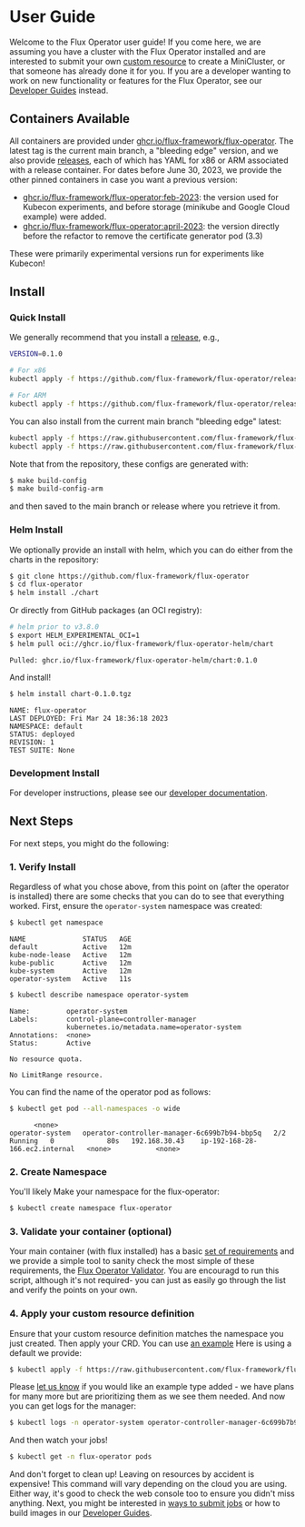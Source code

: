 # User Guide

Welcome to the Flux Operator user guide! If you come here, we are assuming you have a cluster
with the Flux Operator installed and are interested to submit your own [custom resource](custom-resource-definition.md)
to create a MiniCluster, or that someone has already done it for you. If you are a developer wanting to work
on new functionality or features for the Flux Operator, see our [Developer Guides](../development/index.md) instead.

## Containers Available

All containers are provided under [ghcr.io/flux-framework/flux-operator](https://github.com/flux-framework/flux-operator/pkgs/container/flux-operator). The latest tag is the current main branch, a "bleeding edge" version, and we also provide [releases](https://github.com/flux-framework/flux-operator/releases), each of which has YAML for x86 or ARM associated with a release container. For dates before June 30, 2023, we provide the other pinned containers in case you want a previous version:

 - [ghcr.io/flux-framework/flux-operator:feb-2023](https://github.com/flux-framework/flux-operator/pkgs/container/flux-operator): the version used for Kubecon experiments, and before storage (minikube and Google Cloud example) were added.
 - [ghcr.io/flux-framework/flux-operator:april-2023](https://github.com/flux-framework/flux-operator/pkgs/container/flux-operator): the version directly before the refactor to remove the certificate generator pod (3.3)

These were primarily experimental versions run for experiments like Kubecon!

## Install

### Quick Install

We generally recommend that you install a [release](https://raw.githubusercontent.com/flux-framework/flux-operator/main/examples/dist/flux-operator.yaml), e.g.,

```bash
VERSION=0.1.0

# For x86
kubectl apply -f https://github.com/flux-framework/flux-operator/releases/download/${VERSION}/flux-operator.yaml

# For ARM
kubectl apply -f https://github.com/flux-framework/flux-operator/releases/download/${VERSION}/flux-operator-arm.yaml
```

You can also install from the current main branch "bleeding edge" latest:

```bash
kubectl apply -f https://raw.githubusercontent.com/flux-framework/flux-operator/main/examples/dist/flux-operator.yaml
kubectl apply -f https://raw.githubusercontent.com/flux-framework/flux-operator/main/examples/dist/flux-operator-arm.yaml
```

Note that from the repository, these configs are generated with:

```bash
$ make build-config
$ make build-config-arm
```

and then saved to the main branch or release where you retrieve it from.

### Helm Install

We optionally provide an install with helm, which you can do either from the charts in the repository:

```bash
$ git clone https://github.com/flux-framework/flux-operator 
$ cd flux-operator
$ helm install ./chart
```

Or directly from GitHub packages (an OCI registry):

```bash
# helm prior to v3.8.0
$ export HELM_EXPERIMENTAL_OCI=1
$ helm pull oci://ghcr.io/flux-framework/flux-operator-helm/chart
```
```console
Pulled: ghcr.io/flux-framework/flux-operator-helm/chart:0.1.0
```

And install!

```bash
$ helm install chart-0.1.0.tgz 
```
```console
NAME: flux-operator
LAST DEPLOYED: Fri Mar 24 18:36:18 2023
NAMESPACE: default
STATUS: deployed
REVISION: 1
TEST SUITE: None
```

### Development Install

For developer instructions, please see our [developer documentation](../development/index.md).

## Next Steps

For next steps, you might do the following:

### 1. Verify Install

Regardless of what you chose above, from this point on (after the operator is installed)
there are some checks that you can do to see that everything worked.
First, ensure the `operator-system` namespace was created:

```bash
$ kubectl get namespace
```
```console
NAME              STATUS   AGE
default           Active   12m
kube-node-lease   Active   12m
kube-public       Active   12m
kube-system       Active   12m
operator-system   Active   11s
```
```bash
$ kubectl describe namespace operator-system
```
```console
Name:         operator-system
Labels:       control-plane=controller-manager
              kubernetes.io/metadata.name=operator-system
Annotations:  <none>
Status:       Active

No resource quota.

No LimitRange resource.
```

You can find the name of the operator pod as follows:

```bash
$ kubectl get pod --all-namespaces -o wide
```
```console
      <none>
operator-system   operator-controller-manager-6c699b7b94-bbp5q   2/2     Running   0             80s   192.168.30.43    ip-192-168-28-166.ec2.internal   <none>           <none>
```

### 2. Create Namespace

You'll likely Make your namespace for the flux-operator:

```bash
$ kubectl create namespace flux-operator
```

### 3. Validate your container (optional)

Your main container (with flux installed) has a basic [set of requirements](https://flux-framework.org/flux-operator/development/developer-guide.html?h=container#container-requirements) and we provide a simple tool to sanity check the most simple of these requirements, the [Flux Operator Validator](https://github.com/converged-computing/flux-operator-validator).
You are encouragd to run this script, although it's not required- you can just as easily go
through the list and verify the points on your own.

### 4. Apply your custom resource definition

Ensure that your custom resource definition matches the namespace you just created.
Then apply your CRD. You can use [an example](https://github.com/flux-framework/flux-operator/blob/main/exampless)
Here is using a default we provide:

```bash
$ kubectl apply -f https://raw.githubusercontent.com/flux-framework/flux-operator/main/config/samples/flux-framework.org_v1alpha1_minicluster.yaml
```

Please [let us know](https://github.com/flux-framework/flux-operator) if you would like an example type added - we have plans for many more
but are prioritizing them as we see them needed. And now you can get logs for the manager:

```bash
$ kubectl logs -n operator-system operator-controller-manager-6c699b7b94-bbp5q
```

And then watch your jobs!

```bash
$ kubectl get -n flux-operator pods
```

And don't forget to clean up! Leaving on resources by accident is expensive! This command
will vary depending on the cloud you are using. Either way, it's good to check the web console too to ensure you didn't miss anything.
Next, you might be interested in [ways to submit jobs](jobs.md) or how to build images in our [Developer Guides](../development/developer-guide.md).
